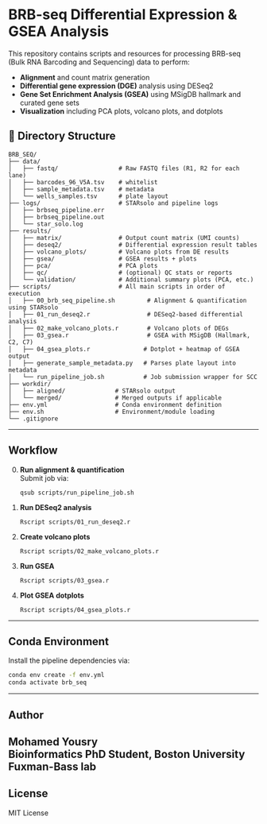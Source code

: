 # BRB-seq Differential Expression & GSEA Analysis

This repository contains scripts and resources for processing BRB-seq (Bulk RNA Barcoding and Sequencing) data to perform:

- **Alignment** and count matrix generation  
- **Differential gene expression (DGE)** analysis using DESeq2  
- **Gene Set Enrichment Analysis (GSEA)** using MSigDB hallmark and curated gene sets  
- **Visualization** including PCA plots, volcano plots, and dotplots


## 📁 Directory Structure

```
BRB_SEQ/
├── data/
│   ├── fastq/                 # Raw FASTQ files (R1, R2 for each lane)
│   ├── barcodes_96_V5A.tsv    # whitelist 
│   ├── sample_metadata.tsv    # metadata
│   └── wells_samples.tsv      # plate layout
├── logs/                      # STARsolo and pipeline logs
│   ├── brbseq_pipeline.err
│   ├── brbseq_pipeline.out
│   └── star_solo.log
├── results/
│   ├── matrix/                # Output count matrix (UMI counts)
│   ├── deseq2/                # Differential expression result tables
│   ├── volcano_plots/         # Volcano plots from DE results
│   ├── gsea/                  # GSEA results + plots
│   ├── pca/                   # PCA plots
│   ├── qc/                    # (optional) QC stats or reports
│   └── validation/            # Additional summary plots (PCA, etc.)
├── scripts/                   # All main scripts in order of execution
│   ├── 00_brb_seq_pipeline.sh         # Alignment & quantification using STARsolo
│   ├── 01_run_deseq2.r                # DESeq2-based differential analysis
│   ├── 02_make_volcano_plots.r        # Volcano plots of DEGs
│   ├── 03_gsea.r                      # GSEA with MSigDB (Hallmark, C2, C7)
│   ├── 04_gsea_plots.r               # Dotplot + heatmap of GSEA output
│   ├── generate_sample_metadata.py   # Parses plate layout into metadata
│   └── run_pipeline_job.sh           # Job submission wrapper for SCC
├── workdir/
│   ├── aligned/              # STARsolo output
│   └── merged/               # Merged outputs if applicable
├── env.yml                   # Conda environment definition
├── env.sh                    # Environment/module loading
└── .gitignore
```

---

## Workflow

0. **Run alignment & quantification**  
   Submit job via:
   ```
   qsub scripts/run_pipeline_job.sh
   ```

1. **Run DESeq2 analysis**
   ```
   Rscript scripts/01_run_deseq2.r
   ```

2. **Create volcano plots**
   ```
   Rscript scripts/02_make_volcano_plots.r
   ```

3. **Run GSEA**
   ```
   Rscript scripts/03_gsea.r
   ```

4. **Plot GSEA dotplots**
   ```
   Rscript scripts/04_gsea_plots.r
   ```

---

## Conda Environment

Install the pipeline dependencies via:

```bash
conda env create -f env.yml
conda activate brb_seq
```

---

## Author

Mohamed Yousry  
Bioinformatics PhD Student, Boston University  
Fuxman-Bass lab
---

## License

MIT License
